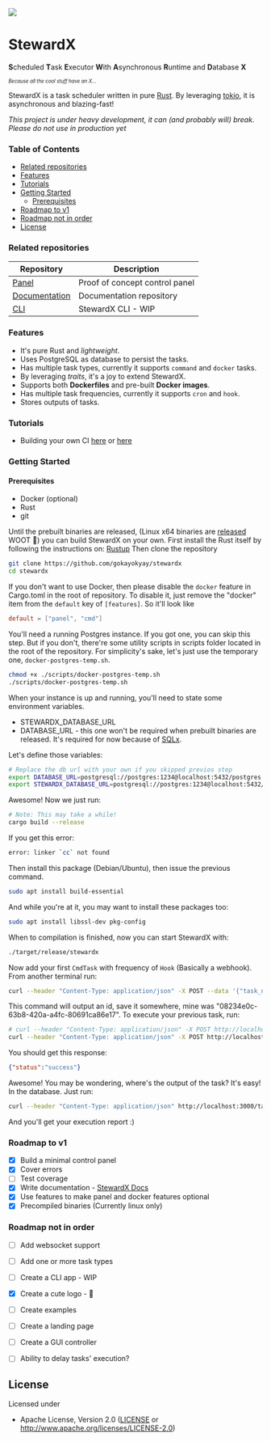 [![][Logo]][Website] 
# StewardX

**S**cheduled **T**ask **E**xecutor **W**ith **A**synchronous **R**untime and **D**atabase **X**

<sub><sup>*Because all the cool stuff have an X...*</sup></sub>

StewardX is a task scheduler written in pure [Rust](https://www.rust-lang.org/). By leveraging [tokio](https://tokio.rs/), it is asynchronous and blazing-fast!

*This project is under heavy development, it can (and probably will) break. Please do not use in production yet*

### Table of Contents
  + [Related repositories](#related-repositories)
  + [Features](#features)
  + [Tutorials](#tutorials)
  + [Getting Started](#getting-started)
    - [Prerequisites](#prerequisites)
  + [Roadmap to v1](#roadmap-to-v1)
  + [Roadmap not in order](#roadmap-not-in-order)
  + [License](#license)

### Related repositories
| Repository                                                   | Description                    |
|--------------------------------------------------------------|--------------------------------|
| [Panel](https://github.com/gokayokyay/stewardx-panel)        | Proof of concept control panel |
| [Documentation](https://github.com/gokayokyay/stewardx-docs) | Documentation repository       |
| [CLI](https://github.com/gokayokyay/stewardx-cli)            | StewardX CLI - WIP             |

### Features
 - It's pure Rust and *lightweight*.
 - Uses PostgreSQL as database to persist the tasks.
 - Has multiple task types, currently it supports `command` and `docker` tasks.
 - By leveraging *traits*, it's a joy to extend StewardX.
 - Supports both **Dockerfiles** and pre-built **Docker images**.
 - Has multiple task frequencies, currently it supports `cron` and `hook`.
 - Stores outputs of tasks.

### Tutorials

- Building your own CI [here](https://stewardx.dev/Tutorials/tutorial-ci) or [here](https://dev.to/gokayokyay/build-your-own-react-ci-in-5-minutes-1aen)

### Getting Started
#### Prerequisites
- Docker (optional)
- Rust
- git

Until the prebuilt binaries are released, (Linux x64 binaries are [released](https://github.com/gokayokyay/stewardx/releases/latest) WOOT 🥳) you can build StewardX on your own.
First install the Rust itself by following the instructions on: [Rustup](https://rustup.rs/)
Then clone the repository
```bash
git clone https://github.com/gokayokyay/stewardx
cd stewardx
```

If you don't want to use Docker, then please disable the `docker` feature in Cargo.toml in the root of repository. To disable it, just remove the "docker" item from the `default` key of `[features]`. So it'll look like
```toml
default = ["panel", "cmd"]
```

You'll need a running Postgres instance. If you got one, you can skip this step. But if you don't, there're some utility scripts in scripts folder located in the root of the repository. For simplicity's sake, let's just use the temporary one, `docker-postgres-temp.sh`.
```bash
chmod +x ./scripts/docker-postgres-temp.sh
./scripts/docker-postgres-temp.sh
```
When your instance is up and running, you'll need to state some environment variables.
- STEWARDX_DATABASE_URL
- DATABASE_URL - this one won't be required when prebuilt binaries are released. It's required for now because of [SQLx](https://github.com/launchbadge/sqlx).

Let's define those variables:
```bash
# Replace the db url with your own if you skipped previos step
export DATABASE_URL=postgresql://postgres:1234@localhost:5432/postgres
export STEWARDX_DATABASE_URL=postgresql://postgres:1234@localhost:5432/postgres
```

Awesome! Now we just run:
```bash
# Note: This may take a while!
cargo build --release
```

If you get this error:
```bash
error: linker `cc` not found
```

Then install this package (Debian/Ubuntu), then issue the previous command.
```bash
sudo apt install build-essential
```

And while you're at it, you may want to install these packages too:
```bash
sudo apt install libssl-dev pkg-config
```

When to compilation is finished, now you can start StewardX with:
```bash
./target/release/stewardx
```

Now add your first `CmdTask` with frequency of `Hook` (Basically a webhook). From another terminal run:
```bash
curl --header "Content-Type: application/json" -X POST --data '{"task_name": "My test task", "frequency": "Hook", "task_type": "CmdTask", "task_props": {"command":"echo Hello StewardX!"}}' http://localhost:3000/tasks
```

This command will output an id, save it somewhere, mine was "08234e0c-63b8-420a-a4fc-80691ca86e17". To execute your previous task, run:
```bash
# curl --header "Content-Type: application/json" -X POST http://localhost:3000/#id from previous step
curl --header "Content-Type: application/json" -X POST http://localhost:3000/execute/08234e0c-63b8-420a-a4fc-80691ca86e17
```

You should get this response:
```json
{"status":"success"}
```

Awesome! You may be wondering, where's the output of the task? It's easy! In the database. Just run:
```bash
curl --header "Content-Type: application/json" http://localhost:3000/task/#your task id#/reports
```

And you'll get your execution report :)

### Roadmap to v1
- [X] Build a minimal control panel
- [X] Cover errors
- [ ] Test coverage
- [X] Write documentation - [StewardX Docs](https://github.com/gokayokyay/stewardx-docs)
- [X] Use features to make panel and docker features optional
- [X] Precompiled binaries (Currently linux only)

### Roadmap not in order
- [ ] Add websocket support
- [ ] Add one or more task types
- [ ] Create a CLI app - WIP
- [X] Create a cute logo - 🥳
- [ ] Create examples
- [ ] Create a landing page
- [ ] Create a GUI controller
- [ ] Ability to delay tasks' execution?



## License

Licensed under

-   Apache License, Version 2.0
    ([LICENSE](LICENSE) or http://www.apache.org/licenses/LICENSE-2.0)


[Website]: https://stewardx.dev
[Logo]: https://stewardx.dev/img/stewardx-logo.svg
